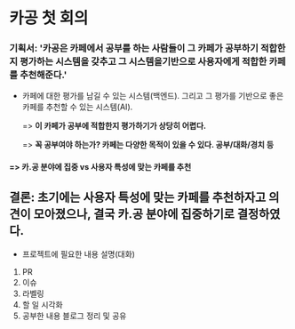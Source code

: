 # 카공 첫 회의

### 기획서: '카공은 카페에서 공부를 하는 사람들이 그 카페가 공부하기 적합한지 평가하는 시스템을 갖추고 그 시스템을기반으로 사용자에게 적합한 카페를 추천해준다.'

- 카페에 대한 평가를 남길 수 있는 시스템(백엔드). 그리고 그 평가를 기반으로 좋은 카페를 추천할 수 있는 시스템(AI). 

  => **이 카페가 공부에 적합한지 평가하기가 상당히 어렵다.**
  
  => **꼭 공부여야 하는가? 카페는 다양한 목적이 있을 수 있다. 공부/대화/경치 등**

#### => 카.공 분야에 집중 vs 사용자 특성에 맞는 카페를 추천


## 결론: 초기에는 사용자 특성에 맞는 카페를 추천하자고 의견이 모아졌으나, 결국 카.공 분야에 집중하기로 결정하였다.

- 프로젝트에 필요한 내용 설명(대화)
 1. PR
 2. 이슈
 3. 라벨링
 4. 할 일 시각화
 5. 공부한 내용 블로그 정리 및 공유
